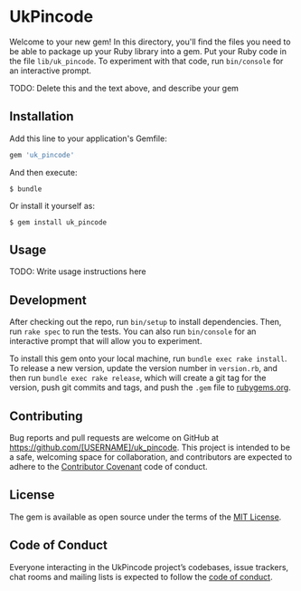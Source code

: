 # UkPincode

Welcome to your new gem! In this directory, you'll find the files you need to be able to package up your Ruby library into a gem. Put your Ruby code in the file `lib/uk_pincode`. To experiment with that code, run `bin/console` for an interactive prompt.

TODO: Delete this and the text above, and describe your gem

## Installation

Add this line to your application's Gemfile:

```ruby
gem 'uk_pincode'
```

And then execute:

    $ bundle

Or install it yourself as:

    $ gem install uk_pincode

## Usage

TODO: Write usage instructions here

## Development

After checking out the repo, run `bin/setup` to install dependencies. Then, run `rake spec` to run the tests. You can also run `bin/console` for an interactive prompt that will allow you to experiment.

To install this gem onto your local machine, run `bundle exec rake install`. To release a new version, update the version number in `version.rb`, and then run `bundle exec rake release`, which will create a git tag for the version, push git commits and tags, and push the `.gem` file to [rubygems.org](https://rubygems.org).

## Contributing

Bug reports and pull requests are welcome on GitHub at https://github.com/[USERNAME]/uk_pincode. This project is intended to be a safe, welcoming space for collaboration, and contributors are expected to adhere to the [Contributor Covenant](http://contributor-covenant.org) code of conduct.

## License

The gem is available as open source under the terms of the [MIT License](https://opensource.org/licenses/MIT).

## Code of Conduct

Everyone interacting in the UkPincode project’s codebases, issue trackers, chat rooms and mailing lists is expected to follow the [code of conduct](https://github.com/[USERNAME]/uk_pincode/blob/master/CODE_OF_CONDUCT.md).

